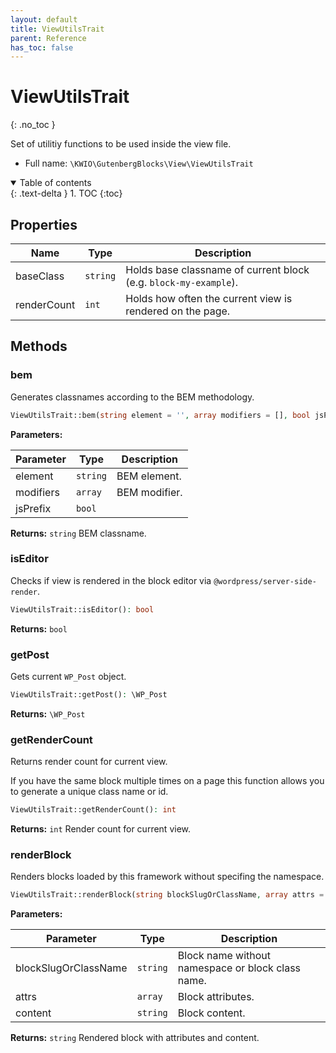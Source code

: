 ```yaml
---
layout: default
title: ViewUtilsTrait
parent: Reference
has_toc: false
---
```


# ViewUtilsTrait
{: .no_toc }

Set of utilitiy functions to be used inside the view file.



* Full name: `\KWIO\GutenbergBlocks\View\ViewUtilsTrait`


<details open markdown="block">
  <summary>
    Table of contents
  </summary>
  {: .text-delta }
1. TOC
{:toc}
</details>


## Properties

| Name | Type | Description |
|------|------|-------------|
| baseClass | `string` | Holds base classname of current block  (e.g. `block-my-example`).  |
| renderCount | `int` | Holds how often the current view is rendered on the page.  |

## Methods
### bem 
Generates classnames according to the BEM methodology.



```php
ViewUtilsTrait::bem(string element = '', array modifiers = [], bool jsPrefix = false): string
```


**Parameters:**

| Parameter | Type | Description |
|-----------|------|-------------|
| element | `string` | BEM element. |
| modifiers | `array` | BEM modifier. |
| jsPrefix | `bool` |  |


**Returns:** `string` BEM classname.
### isEditor 
Checks if view is rendered in the block editor via `@wordpress/server-side-render`.



```php
ViewUtilsTrait::isEditor(): bool
```



**Returns:** `bool` 
### getPost 
Gets current `WP_Post` object.



```php
ViewUtilsTrait::getPost(): \WP_Post
```



**Returns:** `\WP_Post` 
### getRenderCount 
Returns render count for current view.

If you have the same block multiple times on a page this function allows you to generate a unique class name or id.

```php
ViewUtilsTrait::getRenderCount(): int
```



**Returns:** `int` Render count for current view.
### renderBlock 
Renders blocks loaded by this framework without specifing the namespace.



```php
ViewUtilsTrait::renderBlock(string blockSlugOrClassName, array attrs = [], string content = ''): string
```


**Parameters:**

| Parameter | Type | Description |
|-----------|------|-------------|
| blockSlugOrClassName | `string` | Block name without namespace or block class name. |
| attrs | `array` | Block attributes. |
| content | `string` | Block content. |


**Returns:** `string` Rendered block with attributes and content.
